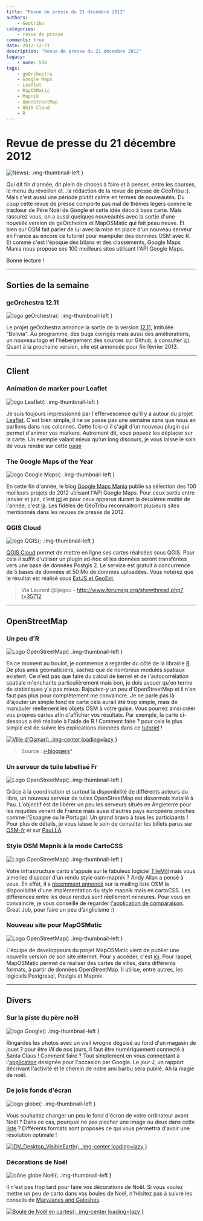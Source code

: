 ```yaml
---
title: "Revue de presse du 21 décembre 2012"
authors:
    - Geotribu
categories:
    - revue de presse
comments: true
date: 2012-12-21
description: "Revue de presse du 21 décembre 2012"
legacy:
    - node: 558
tags:
    - geOrchestra
    - Google Maps
    - Leaflet
    - MapOSMatic
    - Mapnik
    - OpenStreetMap
    - QGIS Cloud
    - R
---
```


# Revue de presse du 21 décembre 2012

![News](https://cdn.geotribu.fr/img/internal/icons-rdp-news/news.png "Icône news générique"){: .img-thumbnail-left }

Qui dit fin d'année, dit plein de choses à faire et à penser, entre les courses, le menu du réveillon et...la rédaction de la revue de presse de GéoTribu :). Mais c'est aussi une période plutôt calme en termes de nouveautés. Du coup cette revue de presse comporte pas mal de thèmes légers comme le trackeur de Père Noël de Google et cette idée déco à base carte. Mais rassurez vous, on a aussi quelques nouveautés avec la sortie d'une nouvelle version de geOrchestra et MapOSMatic qui fait peau neuve. Et bien sur OSM fait parler de lui avec la mise en place d'un nouveau serveur en France au encore ce tutoriel pour manipuler des données OSM avec R. Et comme c'est l'époque des bilans et des classements, Google Maps Mania nous propose ses 100 meilleurs sites utilisant l'API Google Maps.

Bonne lecture !

----

## Sorties de la semaine

### geOrchestra 12.11

![logo geOrchestra](https://cdn.geotribu.fr/img/logos-icones/logiciels_librairies/georchestra.png "logo geOrchestra"){: .img-thumbnail-left }

Le projet geOrchestra annonce la sortie de la version [12.11](http://blog.georchestra.org/post/2012/12/16/geOrchestra-12.11-Bolivia-is-out), intitulée "Bolivia". Au programme, des bugs corrigés mais aussi des améliorations, un nouveau logo et l'hébergement des sources sur Github, à consulter [ici](https://github.com/georchestra/georchestra/). Quant à la prochaine version, elle est annoncée pour fin février 2013.

----

## Client

### Animation de marker pour Leaflet

![logo Leaflet](https://cdn.geotribu.fr/img/logos-icones/logiciels_librairies/leaflet.png "logo Leaflet"){: .img-thumbnail-left }

Je suis toujours impressionné par l'effervescence qu'il y a autour du projet [Leaflet](http://leafletjs.com). C'est bien simple, il ne se passe pas une semaine sans que nous en parlions dans nos colonnes. Cette fois-ci il s'agit d'un nouveau plugin qui permet d'animer vos markers. Autrement dit, vous pouvez les déplacer sur la carte. Un exemple valant mieux qu'un long discours, je vous laisse le soin de vous rendre sur cette [page](http://bl.ocks.org/4284949)

### The Google Maps of the Year

![logo Google Maps](https://cdn.geotribu.fr/img/logos-icones/entreprises_association/google/google_maps.png "logo Google Maps"){: .img-thumbnail-left }

En cette fin d'année, le blog [Google Maps Mania](http://googlemapsmania.blogspot.com/) publie sa sélection des 100 meilleurs projets de 2012 utilisant l'API Google Maps. Pour ceux sortis entre janvier et juin, c'est [ici](http://homepage.ntlworld.com/keir.clarke/web/101.htm) et pour ceux apparus durant la deuxième moitié de l'année, c'est [là](http://homepage.ntlworld.com/keir.clarke/web/100.htm). Les fidèles de GéoTribu reconnaitront plusieurs sites mentionnés dans les revues de presse de 2012.

### QGIS Cloud

![logo QGIS](https://cdn.geotribu.fr/img/logos-icones/logiciels_librairies/qgis.png "logo QGIS"){: .img-thumbnail-left }

[QGIS Cloud](http://qgiscloud.com/) permet de mettre en ligne ses cartes réalisées sous QGIS. Pour cela il suffit d'utiliser un plugin ad-hoc et les données seront transférées vers une base de données Postgis 2. Le service est gratuit à concurrence de 5 bases de données et 50 Mo de données uploadées. Vous noterez que le résultat est réalisé sous [ExtJS et GeoExt](http://qgiscloud.com/anitagraser/corine_austria).

> Via Laurent @ljegou - <http://www.forumsig.org/showthread.php?t=35712>

----

## OpenStreetMap

### Un peu d'R

![Logo OpenStreetMap](https://cdn.geotribu.fr/img/logos-icones/OpenStreetMap/Openstreetmap.png "logo OpenStreetMap"){: .img-thumbnail-left }

En ce moment au boulot, je commence à regarder du côté de la librairie [R](http://www.r-project.org/). De plus amis géomaticiens, sachez que de nombreux modules spatiaux existent. Ce n'est pas que faire du calcul de kernel et de l'autocorrélation spatiale m'enchante particulièrement mais bon, je dois avouer qu'en terme de statistiques y'a pas mieux. Rajoutez-y un peu d'OpenStreetMap et il n'en faut pas plus pour complètement me convaincre. Je ne parle pas là d'ajouter un simple fond de carte cela aurait été trop simple, mais de manipuler réellement les objets OSM à votre guise. Vous pourrez ainsi créer vos propres cartes afin d'afficher vos résultats. Par exemple, la carte ci-dessous a été réalisée à l'aide de R ! Comment faire ? pour cela le plus simple est de suivre les explications données dans ce [tutoriel](http://www.r-bloggers.com/lang/french/1191) !

[![Ville d'Osmar](https://cdn.geotribu.fr/img/articles-blog-rdp/capture-ecran/ville-osmar.png "Ville d'Osmar"){: .img-center loading=lazy }](http://www.r-bloggers.com/lang/french/1191)

> Source : [r-bloggers](http://www.r-bloggers.com/lang/french/1191)*

### Un serveur de tuile labellisé Fr

![Logo OpenStreetMap](https://cdn.geotribu.fr/img/logos-icones/OpenStreetMap/Openstreetmap.png "logo OpenStreetMap"){: .img-thumbnail-left }

Grâce à la coordination et surtout la disponibilité de différents acteurs du libre, un nouveau serveur de tuiles OpenStreetMap est désormais installé à Pau. L'objectif est de libérer un peu les serveurs situés en Angleterre pour les requêtes venant de France mais aussi d'autres pays européens proches comme l'Espagne ou le Portugal. Un grand bravo à tous les participants ! Pour plus de détails, je vous laisse le soin de consulter les billets parus sur [OSM-fr](http://openstreetmap.fr/cache-tuiles-fr) et sur [PauLLA](http://www.paulla.asso.fr/news/serveur-de-cache-de-tuiles-officiel-open-street-map).

### Style OSM Mapnik à la mode CartoCSS

![Logo OpenStreetMap](https://cdn.geotribu.fr/img/logos-icones/OpenStreetMap/Openstreetmap.png "logo OpenStreetMap"){: .img-thumbnail-left }

Votre infrastructure carto s'appuie sur le fabuleux logiciel [TileMill](http://mapbox.com/tilemill/) mais vous aimeriez disposer d'un rendu style osm-mapnik ? Andy Allan a pensé à vous. En effet, il a [récemment annoncé](http://lists.openstreetmap.org/pipermail/dev/2012-December/026256.html) sur la mailing liste OSM la disponibilité d'une implémentation du style mapnik mais en cartoCSS. Les différences entre les deux rendus sont réellement mineures. Pour vous en convaincre, je vous conseille de regarder [l'application de comparaison](http://bl.ocks.org/d/4271706/#15.00/37.7726/-122.4304). Great Job, pour faire un peu d’anglicisme :)

### Nouveau site pour MapOSMatic

![Logo OpenStreetMap](https://cdn.geotribu.fr/img/logos-icones/OpenStreetMap/Openstreetmap.png "logo OpenStreetMap"){: .img-thumbnail-left }

L'équipe de developpeurs du projet MapOSMatic vient de publier une nouvelle version de son site internet. Pour y accéder, c'est [ici](http://dev.maposmatic.org/). Pour rappel, MapOSMatic permet de réaliser des cartes de villes, dans différents formats, à partir de données OpenStreetMap. Il utilise, entre autres, les logiciels Postgresql, Postgis et Mapnik.

----

## Divers

### Sur la piste du père noël

![logo Google](https://cdn.geotribu.fr/img/logos-icones/entreprises_association/google/google.webp "logo Google"){: .img-thumbnail-left }

Ringardes les photos avec un vieil ivrogne déguisé au fond d'un magasin de jouet ? pour être *IN* de nos jours, il faut être numériquement connecté à Santa Claus ! Comment faire ? Tout simplement en vous connectant à l'[application](http://www.google.com/santatracker/) designée pour l'occasion par Google. Le jour J, un rapport décrivant l'activité et le chemin de notre ami barbu sera publié. Ah la magie de noël.

### De jolis fonds d'écran

![logo globe](https://cdn.geotribu.fr/img/internal/icons-rdp-news/world.png "Icône de globe"){: .img-thumbnail-left }

Vous souhaitez changer un peu le fond d'écran de votre ordinateur avant Noël ? Dans ce cas, pourquoi ne pas piocher une image ou deux dans cette [liste](http://uxblog.idvsolutions.com/2012/12/desktop-backgrounds.html) ? Différents formats sont proposés ce qui vous permettra d'avoir une résolution optimale !

[![IDV_Desktop_VisibleEarth](https://cdn.geotribu.fr/img/articles-blog-rdp/capture-ecran/reupload/8285875662_a2108a7996.jpg "IDV_Desktop_VisibleEarth de IDVsolutions, sur Flickr"){: .img-center loading=lazy }](http://www.flickr.com/photos/idvsolutions/8285875662/)

### Décorations de Noël

![icône globe Noël](https://cdn.geotribu.fr/img/internal/icons-rdp-news/noel.png "icône globe Noël"){: .img-thumbnail-left }

Il n'est pas trop tard pour faire vos décorations de Noël. Si vous voulez mettre un peu de carto dans vos boules de Noël, n'hésitez pas à suivre les conseils de [MaryJanes and Galoshes](http://www.maryjanesandgaloshes.com/2010/11/map-kissing-ball-ornament-tutorial.html).

[![Boule de Noël en cartes](https://cdn.geotribu.fr/img/articles-blog-rdp/capture-ecran/reupload/boule_noel_carto.jpg "Boule de Noël en cartes"){: .img-center loading=lazy }](http://www.maryjanesandgaloshes.com/2010/11/map-kissing-ball-ornament-tutorial.html#.UNRNtupoBg-)
